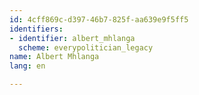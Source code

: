 ```yaml
---
id: 4cff869c-d397-46b7-825f-aa639e9f5ff5
identifiers:
- identifier: albert_mhlanga
  scheme: everypolitician_legacy
name: Albert Mhlanga
lang: en

---
```

